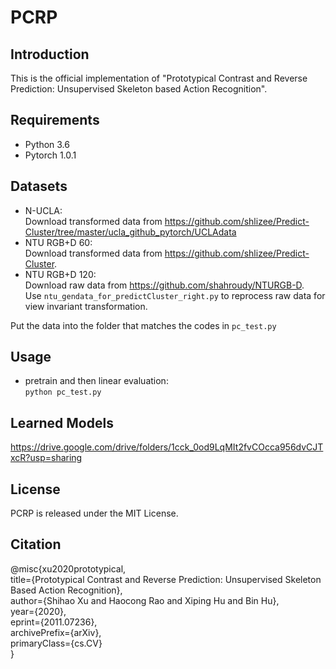 # PCRP

## Introduction
This is the official implementation of "Prototypical Contrast and Reverse Prediction: Unsupervised   Skeleton based Action Recognition". 
## Requirements
- Python 3.6
- Pytorch 1.0.1
## Datasets
- N-UCLA:  
  Download  transformed data from https://github.com/shlizee/Predict-Cluster/tree/master/ucla_github_pytorch/UCLAdata
- NTU RGB+D 60:  
  Download  transformed data from https://github.com/shlizee/Predict-Cluster.
- NTU RGB+D 120:  
  Download raw data from https://github.com/shahroudy/NTURGB-D.  
  Use `ntu_gendata_for_predictCluster_right.py` to reprocess raw data for view invariant transformation.

Put the data into the folder that matches the codes in `pc_test.py`

## Usage
- pretrain and then linear evaluation:  
  `python pc_test.py`

## Learned Models
https://drive.google.com/drive/folders/1cck_0od9LqMIt2fvCOcca956dvCJTxcR?usp=sharing

## License
PCRP is released under the MIT License.

## Citation
@misc{xu2020prototypical,  
      title={Prototypical Contrast and Reverse Prediction: Unsupervised Skeleton Based Action Recognition},   
      author={Shihao Xu and Haocong Rao and Xiping Hu and Bin Hu},  
      year={2020},  
      eprint={2011.07236},  
      archivePrefix={arXiv},  
      primaryClass={cs.CV}  
      }
